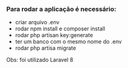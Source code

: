 ### Para rodar a aplicação é necessário:

- criar arquivo .env
- rodar npm install e composer install
- rodar php artisan key:generate
- ter um banco com o mesmo nome do .env
- rodar php artisa migrate


Obs: foi utilizado Laravel 8
